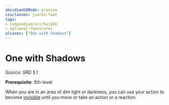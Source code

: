 ```yaml
---
obsidianUIMode: preview
cssclasses: json5e-feat
tags:
- compendium/src/5e/phb
- optional-feature/ei
aliases: ["One with Shadows"]
---
```

# One with Shadows
*Source: SRD 5.1*  

**Prerequisite**: 5th-level

When you are in an area of dim light or darkness, you can use your action to become [invisible](rules/conditions.md#Invisible) until you move or take an action or a reaction.